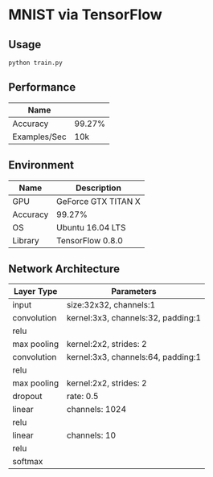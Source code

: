 # MNIST via TensorFlow

## Usage
```
python train.py
```

## Performance

|Name         |                       |
|-------------|-----------------------|
|Accuracy     | 99.27%                |
|Examples/Sec | 10k                   |

## Environment

|Name      |            Description|
|----------|-----------------------|
|GPU       | GeForce GTX TITAN X   |
|Accuracy  | 99.27%                |
|OS        | Ubuntu 16.04 LTS      |
|Library   | TensorFlow 0.8.0      |

## Network Architecture

|Layer Type   | Parameters                         |
|-------------|------------------------------------|
|input        | size:32x32, channels:1             |
|convolution  | kernel:3x3, channels:32, padding:1 |
|relu         |                                    |
|max pooling  | kernel:2x2, strides: 2             |
|convolution  | kernel:3x3, channels:64, padding:1 |
|relu         |                                    |
|max pooling  | kernel:2x2, strides: 2             |
|dropout      | rate: 0.5                          |
|linear       | channels: 1024                     |
|relu         |                                    |
|linear       | channels: 10                       |
|relu         |                                    |
|softmax      |                                    |
